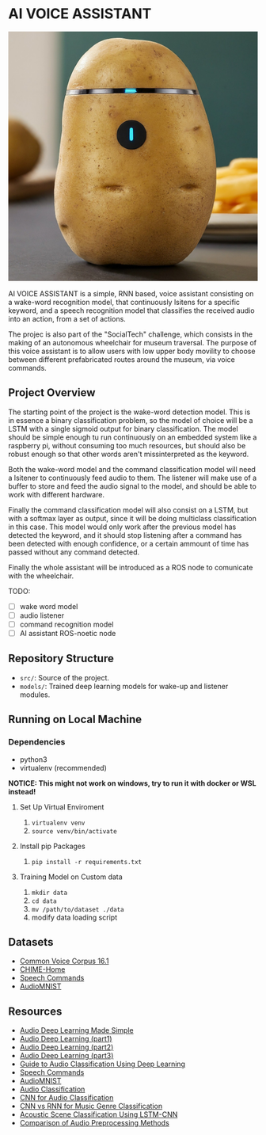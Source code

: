 # AI VOICE ASSISTANT

![potato](img/potato_voice_assistant.jpg)

AI VOICE ASSISTANT is a simple, RNN based, voice assistant consisting on a wake-word recognition model,
that continuously lsitens for a specific keyword, and a speech recognition model that classifies
the received audio into an action, from a set of actions.

The projec is also part of the "SocialTech" challenge, which consists in the making of an autonomous 
wheelchair for museum traversal. The purpose of this voice assistant is to allow users with low upper
body movility to choose between different prefabricated routes around the museum, via voice commands. 

## Project Overview

The starting point of the project is the wake-word detection model. This is in essence a binary classification
problem, so the model of choice will be a LSTM with a single sigmoid output for binary classification. The
model should be simple enough tu run continuously on an embedded system like a raspberry pi, without consuming
too much resources, but should also be robust enough so that other words aren't missinterpreted as the keyword.

Both the wake-word model and the command classification model will need a lsitener to continuously feed audio
to them. The listener will make use of a buffer to store and feed the audio signal to the model, and should be
able to work with different hardware.

Finally the command classification model will also consist on a LSTM, but with a softmax layer as output, since
it will be doing multiclass classification in this case. This model would only work after the previous model
has detected the keyword, and it should stop listening after a command has been detected with enough confidence,
or a certain ammount of time has passed without any command detected.

Finally the whole assistant will be introduced as a ROS node to comunicate with the wheelchair.

TODO:
- [ ] wake word model
- [ ] audio listener
- [ ] command recognition model
- [ ] AI assistant ROS-noetic node

## Repository Structure

- `src/`: Source of the project.
- `models/`: Trained deep learning models for wake-up and listener modules.

## Running on Local Machine

### Dependencies

- python3
- virtualenv (recommended)

**NOTICE: This might not work on windows, try to run it with docker or WSL instead!**

1. Set Up Virtual Enviroment
    1. `virtualenv venv`
    2. `source venv/bin/activate`

2. Install pip Packages
    1. `pip install -r requirements.txt`

3. Training Model on Custom data
    1. `mkdir data`
    2. `cd data`
    3. `mv /path/to/dataset ./data`
    4. modify data loading script

## Datasets

- [Common Voice Corpus 16.1](https://commonvoice.mozilla.org/en/datasets)
- [CHIME-Home](https://archive.org/details/chime-home)
- [Speech Commands](https://arxiv.org/pdf/1804.03209.pdf)
- [AudioMNIST](https://github.com/soerenab/AudioMNIST?tab=readme-ov-file)

## Resources

- [Audio Deep Learning Made Simple](https://towardsdatascience.com/audio-deep-learning-made-simple-sound-classification-step-by-step-cebc936bbe5)
- [Audio Deep Learning (part1)](https://towardsdatascience.com/audio-deep-learning-made-simple-part-1-state-of-the-art-techniques-da1d3dff2504)
- [Audio Deep Learning (part2)](https://towardsdatascience.com/audio-deep-learning-made-simple-part-2-why-mel-spectrograms-perform-better-aad889a93505)
- [Audio Deep Learning (part3)](https://towardsdatascience.com/audio-deep-learning-made-simple-part-3-data-preparation-and-augmentation-24c6e1f6b52)
- [Guide to Audio Classification Using Deep Learning](https://www.analyticsvidhya.com/blog/2022/04/guide-to-audio-classification-using-deep-learning/)
- [Speech Commands](https://arxiv.org/pdf/1804.03209.pdf)
- [AudioMNIST](https://arxiv.org/pdf/1807.03418.pdf)
- [Audio Classification](https://medium.com/@cgawande12/audio-classification-with-the-audio-mnist-dataset-0ad95c3fb713)
- [CNN for Audio Classification](https://www.mdpi.com/2076-3417/11/13/5796)
- [CNN vs RNN for Music Genre Classification](https://www.diva-portal.org/smash/get/diva2:1354738/FULLTEXT01.pdf)
- [Acoustic Scene Classification Using LSTM-CNN](https://dcase.community/documents/workshop2016/proceedings/Bae-DCASE2016workshop.pdf)
- [Comparison of Audio Preprocessing Methods](https://web.archive.org/web/20220612070124id_/https://repositum.tuwien.at/bitstream/20.500.12708/20348/1/Damboeck%20Maximilian%20-%202022%20-%20A%20Comparison%20of%20Audio%20Preprocessing%20Methods%20for...pdf)
